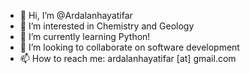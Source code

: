 - 👋 Hi, I’m @Ardalanhayatifar
- 👀 I’m interested in Chemistry and Geology  
- 🌱 I’m currently learning Python!
- 💞️ I’m looking to collaborate on software development
- 📫 How to reach me: ardalanhayatifar [at] gmail.com

<!---
Ardalanhayatifar/Ardalanhayatifar is a ✨ special ✨ repository because its `README.md` (this file) appears on your GitHub profile.
You can click the Preview link to take a look at your changes.
--->
